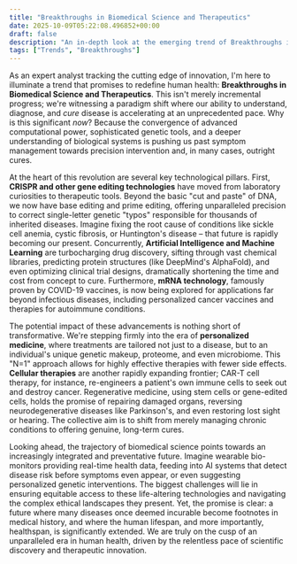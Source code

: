 ```yaml
---
title: "Breakthroughs in Biomedical Science and Therapeutics"
date: 2025-10-09T05:22:08.496852+00:00
draft: false
description: "An in-depth look at the emerging trend of Breakthroughs in Biomedical Science and Therapeutics and what it means for the future."
tags: ["Trends", "Breakthroughs"]
---
```


As an expert analyst tracking the cutting edge of innovation, I'm here to illuminate a trend that promises to redefine human health: **Breakthroughs in Biomedical Science and Therapeutics**. This isn't merely incremental progress; we're witnessing a paradigm shift where our ability to understand, diagnose, and *cure* disease is accelerating at an unprecedented pace. Why is this significant *now*? Because the convergence of advanced computational power, sophisticated genetic tools, and a deeper understanding of biological systems is pushing us past symptom management towards precision intervention and, in many cases, outright cures.

At the heart of this revolution are several key technological pillars. First, **CRISPR and other gene editing technologies** have moved from laboratory curiosities to therapeutic tools. Beyond the basic "cut and paste" of DNA, we now have base editing and prime editing, offering unparalleled precision to correct single-letter genetic "typos" responsible for thousands of inherited diseases. Imagine fixing the root cause of conditions like sickle cell anemia, cystic fibrosis, or Huntington's disease – that future is rapidly becoming our present. Concurrently, **Artificial Intelligence and Machine Learning** are turbocharging drug discovery, sifting through vast chemical libraries, predicting protein structures (like DeepMind's AlphaFold), and even optimizing clinical trial designs, dramatically shortening the time and cost from concept to cure. Furthermore, **mRNA technology**, famously proven by COVID-19 vaccines, is now being explored for applications far beyond infectious diseases, including personalized cancer vaccines and therapies for autoimmune conditions.

The potential impact of these advancements is nothing short of transformative. We're stepping firmly into the era of **personalized medicine**, where treatments are tailored not just to a disease, but to an individual's unique genetic makeup, proteome, and even microbiome. This "N=1" approach allows for highly effective therapies with fewer side effects. **Cellular therapies** are another rapidly expanding frontier; CAR-T cell therapy, for instance, re-engineers a patient's own immune cells to seek out and destroy cancer. Regenerative medicine, using stem cells or gene-edited cells, holds the promise of repairing damaged organs, reversing neurodegenerative diseases like Parkinson's, and even restoring lost sight or hearing. The collective aim is to shift from merely managing chronic conditions to offering genuine, long-term cures.

Looking ahead, the trajectory of biomedical science points towards an increasingly integrated and preventative future. Imagine wearable bio-monitors providing real-time health data, feeding into AI systems that detect disease risk before symptoms even appear, or even suggesting personalized genetic interventions. The biggest challenges will lie in ensuring equitable access to these life-altering technologies and navigating the complex ethical landscapes they present. Yet, the promise is clear: a future where many diseases once deemed incurable become footnotes in medical history, and where the human lifespan, and more importantly, healthspan, is significantly extended. We are truly on the cusp of an unparalleled era in human health, driven by the relentless pace of scientific discovery and therapeutic innovation.
